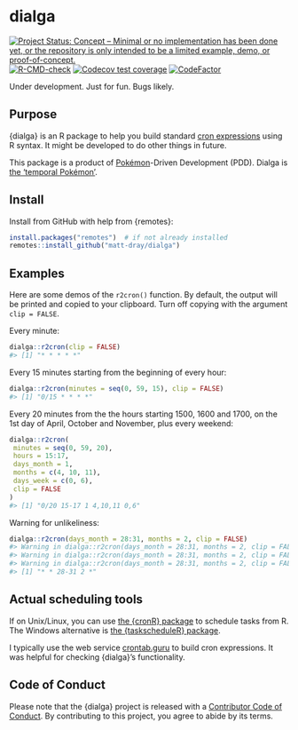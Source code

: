 
<!-- README.md is generated from README.Rmd. Please edit that file -->

# dialga

<!-- badges: start -->

[![Project Status: Concept – Minimal or no implementation has been done
yet, or the repository is only intended to be a limited example, demo,
or
proof-of-concept.](https://www.repostatus.org/badges/latest/concept.svg)](https://www.repostatus.org/#concept)
[![R-CMD-check](https://github.com/matt-dray/dialga/workflows/R-CMD-check/badge.svg)](https://github.com/matt-dray/dialga/actions)
[![Codecov test
coverage](https://codecov.io/gh/matt-dray/dialga/branch/main/graph/badge.svg)](https://codecov.io/gh/matt-dray/dialga?branch=main)
[![CodeFactor](https://www.codefactor.io/repository/github/matt-dray/dialga/badge)](https://www.codefactor.io/repository/github/matt-dray/dialga)
<!-- badges: end -->

Under development. Just for fun. Bugs likely.

## Purpose

{dialga} is an R package to help you build standard [cron
expressions](https://en.wikipedia.org/wiki/Cron#CRON_expression) using R
syntax. It might be developed to do other things in future.

This package is a product of
[Pokémon](https://www.pokemon.com/uk/)-Driven Development (PDD). Dialga
is [the ‘temporal
Pokémon’](https://bulbapedia.bulbagarden.net/wiki/Dialga_(Pok%C3%A9mon)).

## Install

Install from GitHub with help from {remotes}:

``` r
install.packages("remotes")  # if not already installed
remotes::install_github("matt-dray/dialga")
```

## Examples

Here are some demos of the `r2cron()` function. By default, the output
will be printed and copied to your clipboard. Turn off copying with the
argument `clip = FALSE`.

Every minute:

``` r
dialga::r2cron(clip = FALSE)
#> [1] "* * * * *"
```

Every 15 minutes starting from the beginning of every hour:

``` r
dialga::r2cron(minutes = seq(0, 59, 15), clip = FALSE)
#> [1] "0/15 * * * *"
```

Every 20 minutes from the the hours starting 1500, 1600 and 1700, on the
1st day of April, October and November, plus every weekend:

``` r
dialga::r2cron(
 minutes = seq(0, 59, 20),
 hours = 15:17,
 days_month = 1,
 months = c(4, 10, 11),
 days_week = c(0, 6),
 clip = FALSE
)
#> [1] "0/20 15-17 1 4,10,11 0,6"
```

Warning for unlikeliness:

``` r
dialga::r2cron(days_month = 28:31, months = 2, clip = FALSE)
#> Warning in dialga::r2cron(days_month = 28:31, months = 2, clip = FALSE): Sure? There's no 31st in Feb, Apr, Jun, Sept nor Nov.
#> Warning in dialga::r2cron(days_month = 28:31, months = 2, clip = FALSE): Sure? There's no 30th in Feb.
#> Warning in dialga::r2cron(days_month = 28:31, months = 2, clip = FALSE): Sure? 29 Feb is only in leap years.
#> [1] "* * 28-31 2 *"
```

## Actual scheduling tools

If on Unix/Linux, you can use [the {cronR}
package](https://github.com/bnosac/cronR) to schedule tasks from R. The
Windows alternative is [the {taskscheduleR}
package](https://github.com/bnosac/taskscheduleR).

I typically use the web service [crontab.guru](https://crontab.guru) to
build cron expressions. It was helpful for checking {dialga}’s
functionality.

## Code of Conduct

Please note that the {dialga} project is released with a [Contributor
Code of
Conduct](https://contributor-covenant.org/version/2/0/CODE_OF_CONDUCT.html).
By contributing to this project, you agree to abide by its terms.
